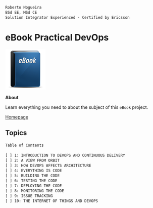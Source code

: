 ```
Roberto Nogueira  
BSd EE, MSd CE
Solution Integrator Experienced - Certified by Ericsson
```
# eBook Practical DevOps

![ebook image](images/ebook.png)

**About**

Learn everything you need to about the subject of this `eBook` project.

[Homepage](https://www.packtpub.com/networking-and-servers/practical-devops)

## Topics
```
Table of Contents

[ ] 1: INTRODUCTION TO DEVOPS AND CONTINUOUS DELIVERY
[ ] 2: A VIEW FROM ORBIT
[ ] 3: HOW DEVOPS AFFECTS ARCHITECTURE
[ ] 4: EVERYTHING IS CODE
[ ] 5: BUILDING THE CODE
[ ] 6: TESTING THE CODE
[ ] 7: DEPLOYING THE CODE
[ ] 8: MONITORING THE CODE
[ ] 9: ISSUE TRACKING
[ ] 10: THE INTERNET OF THINGS AND DEVOPS
```
